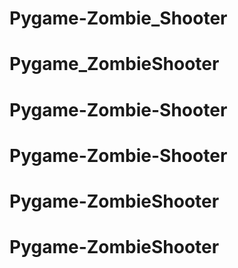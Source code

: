 # Pygame-Zombie_Shooter
# Pygame_ZombieShooter
# Pygame-Zombie-Shooter
# Pygame-Zombie-Shooter
# Pygame-ZombieShooter
# Pygame-ZombieShooter
